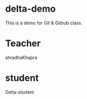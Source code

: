 # delta-demo
This is a demo for Git &amp; Github class.

# Teacher
shradhaKhapra

# student
Delta-student

